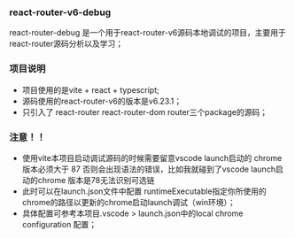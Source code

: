 <!--
 * @Author: yeyu98
 * @Date: 2024-05-23 20:30:40
 * @LastEditors: yeyu98
 * @LastEditTime: 2024-05-23 22:08:53
 * @Description: 
-->
### react-router-v6-debug
react-router-debug 是一个用于react-router-v6源码本地调试的项目，主要用于react-router源码分析以及学习；

### 项目说明
- 项目使用的是vite + react + typescript;
- 源码使用的react-router-v6的版本是v6.23.1；
- 只引入了 react-router react-router-dom router三个package的源码；

### 注意！！
- 使用vite本项目启动调试源码的时候需要留意vscode launch启动的 chrome 版本必须大于 87 否则会出现语法的错误，比如我就碰到了vscode launch启动的chrome 版本是78无法识别可选链
- 此时可以在launch.json文件中配置 runtimeExecutable指定你所使用的chrome的路径以更新的chrome启动launch调试（win环境）；
- 具体配置可参考本项目.vscode > launch.json中的local chrome configuration 配置；
